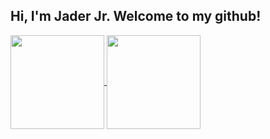 ## Hi, I'm Jader Jr. Welcome to my github!

<a href="https://github.com/anuraghazra/github-readme-stats">
  <img height=150 align="center" src="https://github-readme-stats.vercel.app/api?username=jr-jader&include_all_commits=true&show_icons=true&theme=onedark" />
</a>
<a href="https://github.com/anuraghazra/convoychat">
  <img height=150 align="center" src="https://github-readme-stats.vercel.app/api/top-langs?username=jr-jader&layout=compact&langs_count=8&card_width=320&theme=onedark" />
</a>

